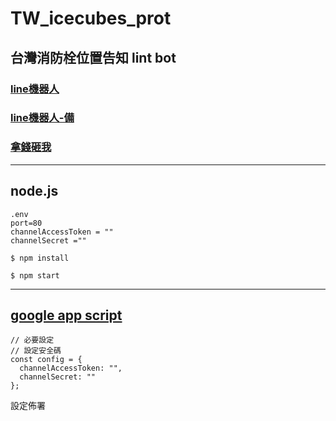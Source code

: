 # TW_icecubes_prot
## 台灣消防栓位置告知 lint bot
### [line機器人](https://line.me/R/ti/p/%40716vymld)
### [line機器人-備](https://line.me/R/ti/p/%40092byusf)
### [拿錢砸我](https://p.ecpay.com.tw/8E29ABF)
--------------
## node.js

```
.env 
port=80
channelAccessToken = ""
channelSecret =""
```

`$ npm install`

`$ npm start`



------------

## [google app script](https://github.com/firekilin/TW_icecubes_prot/tree/main/google_app_script)
```
// 必要設定
// 設定安全碼
const config = { 
  channelAccessToken: "",
  channelSecret: "" 
};
```

設定佈署
